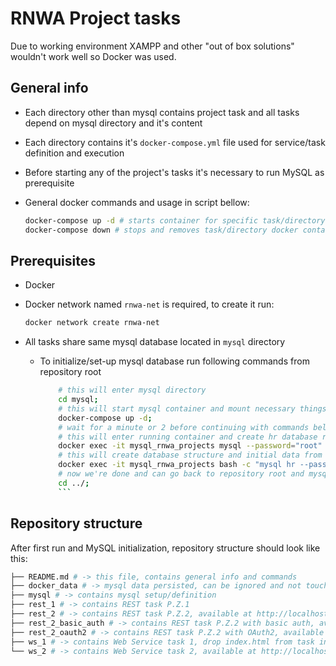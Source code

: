 # RNWA Project tasks

Due to working environment XAMPP and other "out of box solutions" wouldn't work well so Docker was used.

## General info

- Each directory other than mysql contains project task and all tasks depend on mysql directory and it's content
- Each directory contains it's `docker-compose.yml` file used for service/task definition and execution
- Before starting any of the project's tasks it's necessary to run MySQL as prerequisite
- General docker commands and usage in script bellow:

  ```bash
  docker-compose up -d # starts container for specific task/directory in daemon mode - run this for start
  docker-compose down # stops and removes task/directory docker container - run this to stop
  ```

## Prerequisites

- Docker
- Docker network named `rnwa-net` is required, to create it run:

  ```sh
  docker network create rnwa-net
  ```

- All tasks share same mysql database located in `mysql` directory

  - To initialize/set-up mysql database run following commands from repository root

    ````bash
        # this will enter mysql directory
        cd mysql;
        # this will start mysql container and mount necessary things defined in file
        docker-compose up -d;
        # wait for a minute or 2 before continuing with commands bellow as MySQL needs some time to initialize
        # this will enter running container and create hr database required for projects to work
        docker exec -it mysql_rnwa_projects mysql --password="root" --execute="CREATE DATABASE hr;"
        # this will create database structure and initial data from script provided in project tasks
        docker exec -it mysql_rnwa_projects bash -c "mysql hr --password='root' < /home/mysql_seed.sql;"
        # now we're done and can go back to repository root and mysql will be left running
        cd ../;
        ```
    ````

## Repository structure

After first run and MySQL initialization, repository structure should look like this:

```bash
├── README.md # -> this file, contains general info and commands
├── docker_data # -> mysql data persisted, can be ignored and not touched
├── mysql # -> contains mysql setup/definition
├── rest_1 # -> contains REST task P.Z.1
├── rest_2 # -> contains REST task P.Z.2, available at http://localhost:8084/
├── rest_2_basic_auth # -> contains REST task P.Z.2 with basic auth, available at http://localhost:8085/
├── rest_2_oauth2 # -> contains REST task P.Z.2 with OAuth2, available at http://localhost:8086/
├── ws_1 # -> contains Web Service task 1, drop index.html from task into browser, API on https://localhost:5003
└── ws_2 # -> contains Web Service task 2, available at http://localhost:8082/ when running
```
